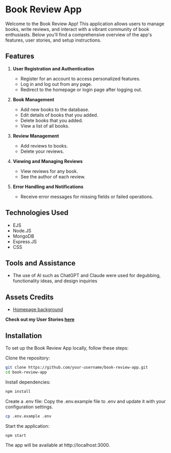 # Book Review App
Welcome to the Book Review App! This application allows users to manage books, write reviews, and interact with a vibrant community of book enthusiasts. Below you'll find a comprehensive overview of the app's features, user stories, and setup instructions.

## Features
1. **User Registration and Authentication**

    - Register for an account to access personalized features.
    - Log in and log out from any page.
    - Redirect to the homepage or login page after logging out.

2. **Book Management**

   - Add new books to the database.
   - Edit details of books that you added.
   - Delete books that you added.
   - View a list of all books.
3. **Review Management**

   - Add reviews to books.
   - Delete your reviews.
4. **Viewing and Managing Reviews**

   - View reviews for any book.
   - See the author of each review.
5. **Error Handling and Notifications**

   - Receive error messages for missing fields or failed operations.
## Technologies Used
- EJS
- Node.JS
- MongoDB
- Express.JS
- CSS

## Tools and Assistance
- The use of AI such as ChatGPT and Claude were used for degubbing, functionality ideas, and design inquiries 

## Assets Credits
- [Homepage background](https://plus.unsplash.com/premium_photo-1677567996070-68fa4181775a?q=80&w=3544&auto=format&fit=crop&ixlib=rb-4.0.3&ixid=M3wxMjA3fDB8MHxwaG90by1wYWdlfHx8fGVufDB8fHx8fA%3D%3D)

**Check out my User Stories [here](user-stories.md)**
   
## Installation
   To set up the Book Review App locally, follow these steps:

Clone the repository:

```bash
git clone https://github.com/your-username/book-review-app.git
cd book-review-app
```
Install dependencies:
```bash
npm install
```
Create a .env file:
Copy the .env.example file to .env and update it with your configuration settings.

```bash
cp .env.example .env
```
Start the application:
``` bash
npm start
```
The app will be available at http://localhost:3000.